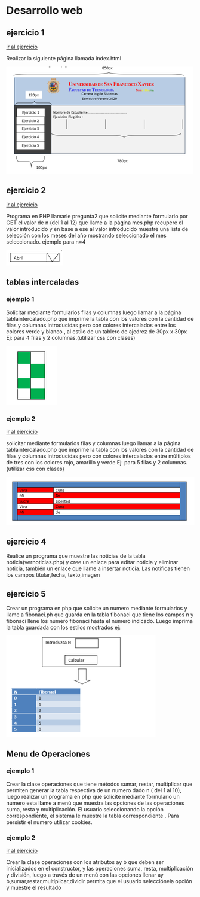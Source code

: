 # Desarrollo web

## ejercicio 1

[ir al ejercicio](https://https://github.com/Hidel57/ejercicios-web/tree/main/pregunta1)

Realizar la siguiente página llamada index.html

<img src="img_preg/preg_1.png" alt="pregunta 1" width="500">

## ejercicio 2

[ir al ejercicio](https://https://github.com/Hidel57/ejercicios-web/tree/main/pregunta2)

Programa en PHP llamarle pregunta2 que solicite mediante formulario por GET  el valor de  n (del 1 al 12) que llame a la página mes.php recupere el valor introducido y en base a ese al valor introducido muestre una lista de selección con los meses del año mostrando seleccionado el mes seleccionado. ejemplo para n=4


<img src="img_preg/preg_2_1.png" alt="pregunta 2">
 
## tablas intercaladas
 
### ejemplo 1
 
Solicitar mediante formularios filas y columnas  luego llamar a la página tablaintercalado.php que imprime la tabla con los valores con la cantidad de filas  y columnas introducidas pero con colores intercalados entre los colores verde y blanco , al estilo de un tablero de ajedrez de 30px x 30px  Ej: para 4 filas y 2 columnas.(utilizar css con clases) 
 
<img src="img_preg/preg_4.png" alt="pregunta 3">

### ejemplo 2

[ir al ejercicio](https://https://github.com/Hidel57/ejercicios-web/tree/main/pregunta3)

solicitar mediante formularios filas y columnas  luego llamar a la página tablaintercalado.php que imprime la tabla con los valores con la cantidad de filas  y columnas introducidas pero con colores intercalados entre múltiplos de tres con los colores rojo, amarillo y verde Ej: para 5 filas y 2 columnas.(utilizar css con clases) 
 
<img src="img_preg/preg_4_1.png" alt="pregunta 3">

## ejercicio 4
 
Realice un programa que muestre las noticias de la tabla noticia(vernoticias.php) y cree un enlace para editar noticia y eliminar noticia, también un enlace que llame a insertar noticia. Las  notificas tienen los campos titular,fecha, texto,imagen
 
## ejercicio 5
 
Crear  un programa  en php que solicite un numero mediante formularios y llame a fibonaci.ph que guarda en la tabla fibonaci que tiene los campos n y fibonaci llene los numero fibonaci hasta el numero indicado. Luego imprima la tabla guardada con los estilos mostrados ej:
 
 
<img src="img_preg/preg_5fib.png" alt="pregunta 1" width="400">

## Menu de Operaciones

### ejemplo 1

 Crear la clase operaciones que tiene métodos  sumar, restar, multiplicar que permiten generar la tabla respectiva de un numero dado n ( del 1 al 10), luego realizar un programa  en php que solicite mediante formulario un numero esta llame a menú que muestra las opciones de las operaciones suma,  resta  y multiplicación. El usuario seleccionando la opción correspondiente, el sistema le muestre la tabla correspondiente . Para persistir el numero utilizar cookies.

### ejemplo 2

[ir al ejercicio](https://https://github.com/Hidel57/ejercicios-web/tree/main/pregunta5)

Crear la clase operaciones con los atributos ay b que deben ser inicializados en el constructor, y las operaciones suma, resta, multiplicación y división, luego a través de un menú con las opciones llenar ay b,sumar,restar,multiplicar,dividir permita que el usuario selecciónela opción y muestre el resultado 
